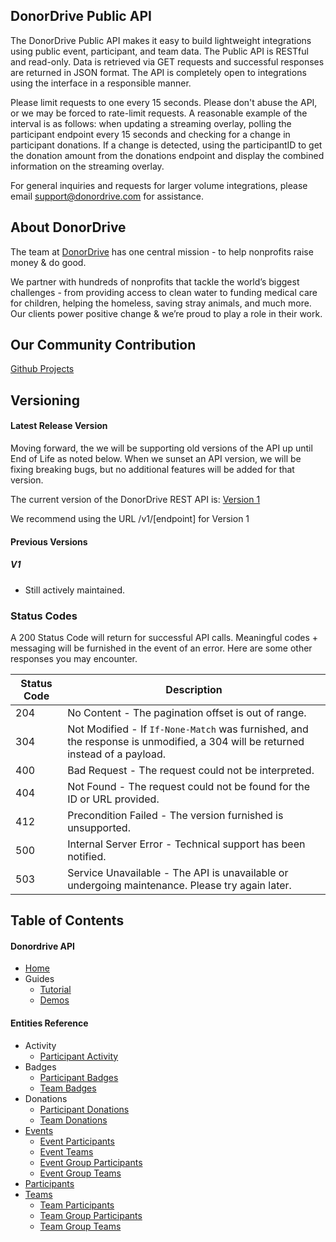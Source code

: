 ## DonorDrive Public API

The DonorDrive Public API makes it easy to build lightweight integrations using public event, participant, and team data. The Public API is RESTful and read-only. Data is retrieved via GET requests and successful responses are returned in JSON format. The API is completely open to integrations using the interface in a responsible manner.

Please limit requests to one every 15 seconds. Please don't abuse the API, or we may be forced to rate-limit requests. A reasonable example of the interval is as follows: when updating a streaming overlay, polling the participant endpoint every 15 seconds and checking for a change in participant donations. If a change is detected, using the participantID to get the donation amount from the donations endpoint and display the combined information on the streaming overlay.

For general inquiries and requests for larger volume integrations, please email support@donordrive.com for assistance.


## About DonorDrive

The team at [DonorDrive](https://www.donordrive.com) has one central mission - to help nonprofits raise money & do good.

We partner with hundreds of nonprofits that tackle the world’s biggest challenges - from providing access to clean water to funding medical care for children, helping the homeless, saving stray animals, and much more. Our clients power positive change & we’re proud to play a role in their work.

## Our Community Contribution

[Github Projects](https://github.com/donordrive)

## Versioning
#### Latest Release Version
Moving forward, the we will be supporting old versions of the API up until End of Life as noted below. When we sunset an API version, we will be fixing breaking bugs, but no additional features will be added for that version.

The current version of the DonorDrive REST API is: [Version 1](https://google.com)

We recommend using the URL /v1/[endpoint] for Version 1

#### Previous Versions
##### V1
* Still actively maintained.

### Status Codes
A 200 Status Code will return for successful API calls. Meaningful codes + messaging will be furnished in the event of an error. Here are some other responses you may encounter.

|Status Code|Description|
|---|---|
|204|No Content - The pagination offset is out of range.|
|304|Not Modified - If `If-None-Match` was furnished, and the response is unmodified, a 304 will be returned instead of a payload.|
|400|Bad Request - The request could not be interpreted.|
|404|Not Found - The request could not be found for the ID or URL provided.|
|412|Precondition Failed - The version furnished is unsupported.|
|500|Internal Server Error - Technical support has been notified.|
|503|Service Unavailable - The API is unavailable or undergoing maintenance. Please try again later.|


## Table of Contents
#### Donordrive API
* [Home](https://github.com/wesme1337/PublicAPI/)
* Guides
  * [Tutorial](https://github.com/wesme1337/PublicAPI/blob/master/docs/1.0/tutorial.md)
  * [Demos](https://github.com/wesme1337/PublicAPI/blob/master/docs/1.0/demos.md)

#### Entities Reference
* Activity
  * [Participant Activity](https://github.com/wesme1337/PublicAPI/blob/master/docs/1.0/entity/participantActivity.md)
* Badges
  * [Participant Badges](https://github.com/wesme1337/PublicAPI/blob/master/docs/1.0/entity/participantBadges.md)
  * [Team Badges](https://github.com/wesme1337/PublicAPI/blob/master/docs/1.0/entity/teamBadges.md)
* Donations
  * [Participant Donations](https://github.com/wesme1337/PublicAPI/blob/master/docs/1.0/entity/participantDonations.md)
  * [Team Donations](https://github.com/wesme1337/PublicAPI/blob/master/docs/1.0/entity/teamDonations.md)
* [Events](https://github.com/wesme1337/PublicAPI/blob/master/docs/1.0/entity/events.md)
  * [Event Participants](https://github.com/wesme1337/PublicAPI/blob/master/docs/1.0/entity/eventParticipants.md)
  * [Event Teams](https://github.com/wesme1337/PublicAPI/blob/master/docs/1.0/entity/eventTeams.md)
  * [Event Group Participants](https://github.com/wesme1337/PublicAPI/blob/master/docs/1.0/entity/eventGroupParticipants.md)
  * [Event Group Teams](https://github.com/wesme1337/PublicAPI/blob/master/docs/1.0/entity/eventGroupTeams.md)
* [Participants](https://github.com/wesme1337/PublicAPI/blob/master/docs/1.0/entity/participants.md)
* [Teams](https://github.com/wesme1337/PublicAPI/blob/master/docs/1.0/entity/teams.md)
  * [Team Participants](https://github.com/wesme1337/PublicAPI/blob/master/docs/1.0/entity/teamParticipant.md)
  * [Team Group Participants](https://github.com/wesme1337/PublicAPI/blob/master/docs/1.0/entity/teamGroupParticipant.md)
  * [Team Group Teams](https://github.com/wesme1337/PublicAPI/blob/master/docs/1.0/entity/teamGroupTeams.md)
